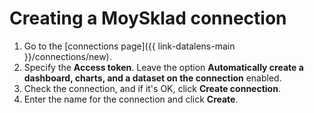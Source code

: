 # Creating a MoySklad connection

1. Go to the [connections page]({{ link-datalens-main }}/connections/new).
1. Specify the **Access token**.
   Leave the option **Automatically create a dashboard, charts, and a dataset on the connection** enabled.
1. Check the connection, and if it's OK, click **Create connection**.
1. Enter the name for the connection and click **Create**.
